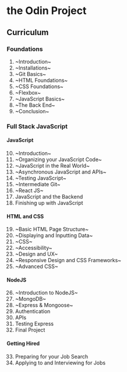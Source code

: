 # the Odin Project

## Curriculum

### Foundations

1. ~Introduction~
2. ~Installations~
3. ~Git Basics~
4. ~HTML Foundations~
5. ~CSS Foundations~
6. ~Flexbox~
7. ~JavaScript Basics~
8. ~The Back End~
9. ~Conclusion~

### Full Stack JavaScript

#### JavaScript

10. ~Introduction~
11. ~Organizing your JavaScript Code~
12. ~JavaScript in the Real World~
13. ~Asynchronous JavaScript and APIs~
14. ~Testing JavaScript~
15. ~Intermediate Git~
16. ~React JS~
17. JavaScript and the Backend
18. Finishing up with JavaScript

#### HTML and CSS

19. ~Basic HTML Page Structure~
20. ~Displaying and Inputting Data~
21. ~CSS~
22. ~Accessibility~
23. ~Design and UX~
24. ~Responsive Design and CSS Frameworks~
25. ~Advanced CSS~

#### NodeJS

26. ~Introduction to NodeJS~
27. ~MongoDB~
28. ~Express & Mongoose~
29. Authentication
30. APIs
31. Testing Express
32. Final Project

#### Getting Hired

33. Preparing for your Job Search
34. Applying to and Interviewing for Jobs
